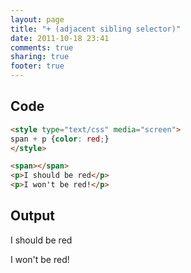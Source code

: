 ```yaml
---
layout: page
title: "+ (adjacent sibling selector)"
date: 2011-10-18 23:41
comments: true
sharing: true
footer: true
---
```


## Code
```html
<style type="text/css" media="screen">
span + p {color: red;}
</style>

<span></span>
<p>I should be red</p>
<p>I won't be red!</p>
```

## Output
<style type="text/css" media="screen">
span + p {color: red;}
</style>

</head>

<body>

<span></span>
<p>I should be red</p>
<p>I won't be red!</p>